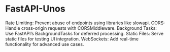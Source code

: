 # FastAPI-Unos
 Rate Limiting: Prevent abuse of endpoints using libraries like slowapi.
CORS: Handle cross-origin requests with CORSMiddleware.
Background Tasks: Use FastAPI’s BackgroundTasks for deferred processing.
Static Files: Serve static files for testing UI integration.
WebSockets: Add real-time functionality for advanced use cases.
